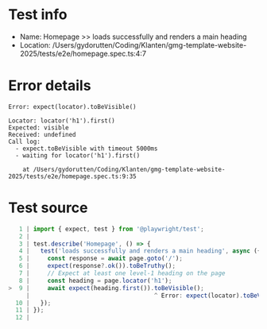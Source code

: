 # Test info

- Name: Homepage >> loads successfully and renders a main heading
- Location: /Users/gydorutten/Coding/Klanten/gmg-template-website-2025/tests/e2e/homepage.spec.ts:4:7

# Error details

```
Error: expect(locator).toBeVisible()

Locator: locator('h1').first()
Expected: visible
Received: undefined
Call log:
  - expect.toBeVisible with timeout 5000ms
  - waiting for locator('h1').first()

    at /Users/gydorutten/Coding/Klanten/gmg-template-website-2025/tests/e2e/homepage.spec.ts:9:35
```

# Test source

```ts
   1 | import { expect, test } from '@playwright/test';
   2 |
   3 | test.describe('Homepage', () => {
   4 |   test('loads successfully and renders a main heading', async ({ page }) => {
   5 |     const response = await page.goto('/');
   6 |     expect(response?.ok()).toBeTruthy();
   7 |     // Expect at least one level-1 heading on the page
   8 |     const heading = page.locator('h1');
>  9 |     await expect(heading.first()).toBeVisible();
     |                                   ^ Error: expect(locator).toBeVisible()
  10 |   });
  11 | });
  12 |
```